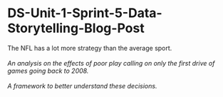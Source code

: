 # DS-Unit-1-Sprint-5-Data-Storytelling-Blog-Post


The NFL has a lot more strategy than the average sport.  
<br/>
*An analysis on the effects of poor play calling on only the first drive of games going back to 2008.*  
<br/>
*A framework to better understand these decisions.*


